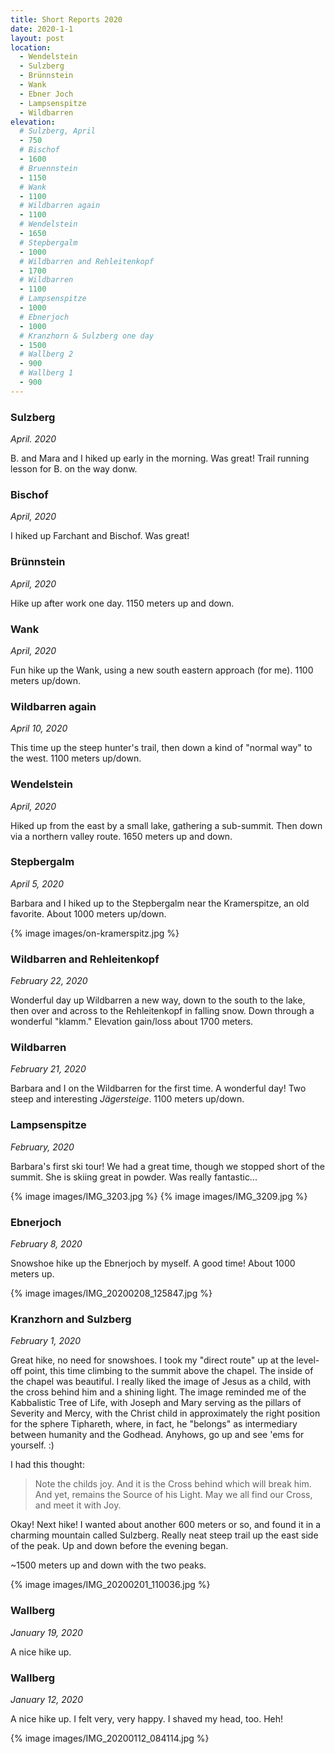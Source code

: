 ```yaml
---
title: Short Reports 2020
date: 2020-1-1
layout: post
location:
  - Wendelstein
  - Sulzberg
  - Brünnstein
  - Wank
  - Ebner Joch
  - Lampsenspitze
  - Wildbarren
elevation:
  # Sulzberg, April
  - 750
  # Bischof
  - 1600
  # Bruennstein
  - 1150
  # Wank
  - 1100
  # Wildbarren again
  - 1100
  # Wendelstein
  - 1650
  # Stepbergalm
  - 1000
  # Wildbarren and Rehleitenkopf
  - 1700
  # Wildbarren
  - 1100
  # Lampsenspitze
  - 1000
  # Ebnerjoch
  - 1000
  # Kranzhorn & Sulzberg one day
  - 1500
  # Wallberg 2
  - 900
  # Wallberg 1
  - 900
---
```


### Sulzberg

_April. 2020_

B. and Mara and I hiked up early in the morning. Was great! Trail running
lesson for B. on the way donw.

### Bischof

_April, 2020_

I hiked up Farchant and Bischof. Was great!

### Brünnstein

_April, 2020_

Hike up after work one day. 1150 meters up and down.

### Wank

_April, 2020_

Fun hike up the Wank, using a new south eastern approach (for me).
1100 meters up/down.

### Wildbarren again

_April 10, 2020_

This time up the steep hunter's trail, then down a kind of "normal way"
to the west. 1100 meters up/down.

### Wendelstein

_April, 2020_

Hiked up from the east by a small lake, gathering a sub-summit. Then down
via a northern valley route. 1650 meters up and down.

### Stepbergalm

_April 5, 2020_

Barbara and I hiked up to the Stepbergalm near the
Kramerspitze, an old favorite. About 1000 meters up/down.

{% image images/on-kramerspitz.jpg %}

### Wildbarren and Rehleitenkopf

_February 22, 2020_

Wonderful day up Wildbarren a new way, down to the south to the lake,
then over and across to the Rehleitenkopf in falling snow. Down
through a wonderful "klamm." Elevation gain/loss about 1700 meters.

### Wildbarren

_February 21, 2020_

Barbara and I on the Wildbarren for the first time. A wonderful day!
Two steep and interesting _Jägersteige_. 1100 meters up/down.

### Lampsenspitze

_February, 2020_

Barbara's first ski tour! We had a great time, though we stopped short of the
summit. She is skiing great in powder. Was really fantastic...

{% image images/IMG_3203.jpg %}
{% image images/IMG_3209.jpg %}

### Ebnerjoch

_February 8, 2020_

Snowshoe hike up the Ebnerjoch by myself. A good time! About 1000 meters up.

{% image images/IMG_20200208_125847.jpg %}

### Kranzhorn and Sulzberg

_February 1, 2020_

Great hike, no need for snowshoes. I took my "direct route" up at the
level-off point, this time climbing to the summit above the chapel.
The inside of the chapel was beautiful. I really liked the image of
Jesus as a child, with the cross behind him and a shining light.
The image reminded me of the Kabbalistic Tree of Life, with Joseph
and Mary serving as the pillars of Severity and Mercy, with the
Christ child in approximately the right position for the sphere
Tiphareth, where, in fact, he "belongs" as intermediary between
humanity and the Godhead. Anyhows, go up and see 'ems for yourself. :)

I had this thought:

> Note the childs joy. And it is the Cross behind which will break
> him. And yet, remains the Source of his Light. May we all find
> our Cross, and meet it with Joy.

Okay! Next hike! I wanted about another 600 meters or so, and found it
in a charming mountain called Sulzberg. Really neat steep trail up
the east side of the peak. Up and down before the evening began.

~1500 meters up and down with the two peaks.

{% image images/IMG_20200201_110036.jpg %}

### Wallberg

_January 19, 2020_

A nice hike up.

### Wallberg

_January 12, 2020_

A nice hike up. I felt very, very happy. I shaved my head, too. Heh!

{% image images/IMG_20200112_084114.jpg %}

